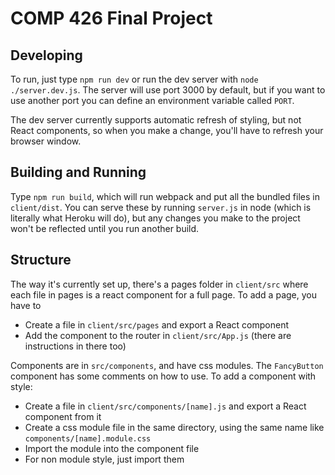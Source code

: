 # COMP 426 Final Project 

## Developing

To run, just type `npm run dev` or run the dev server with `node ./server.dev.js`. The server will use port 3000 by default, but if you want to use another port you can define an environment variable called `PORT`.

The dev server currently supports automatic refresh of styling, but not React components, so when you make a change, you'll have to refresh your browser window.

## Building and Running

Type `npm run build`, which will run webpack and put all the bundled files in `client/dist`. You can serve these by running `server.js` in node (which is literally what Heroku will do), but any changes you make to the project won't be reflected until you run another build.

## Structure

The way it's currently set up, there's a pages folder in `client/src` where each file in pages is a react component for a full page. To add a page, you have to 

 - Create a file in `client/src/pages` and export a React component
 - Add the component to the router in `client/src/App.js` (there are instructions in there too)

 Components are in `src/components`, and have css modules. The `FancyButton` component has some comments on how to use. To add a component with style:

 - Create a file in `client/src/components/[name].js` and export a React component from it
 - Create a css module file in the same directory, using the same name like `components/[name].module.css`
 - Import the module into the component file
 - For non module style, just import them
